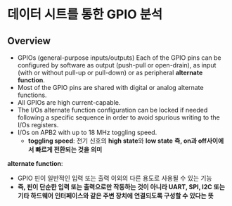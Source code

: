 # 데이터 시트를 통한 GPIO 분석

## Overview

- GPIOs (general-purpose inputs/outputs)
  Each of the GPIO pins can be configured by software as output (push-pull or open-drain), as
  input (with or without pull-up or pull-down) or as peripheral **alternate function**.
- Most of the GPIO pins are shared with digital or analog alternate functions.
- All GPIOs are high current-capable.
- The I/Os alternate function configuration can be locked if needed following a specific sequence in order to avoid spurious writing to the I/Os registers.
- I/Os on APB2 with up to 18 MHz toggling speed.
  - **toggling speed**: 전기 신호의 **high state**와 **low state** **즉, on과 off사이에서 빠르게 전환되는 것을 의미**

**alternate function**:

- GPIO 핀이 일반적인 입력 또는 출력 이외의 다른 용도로 사용될 수 있는 기능
- **즉, 핀이 단순한 입력 또는 출력으로만 작동하는 것이 아니라 UART, SPI, I2C 또는 기타 하드웨어 인터페이스와 같은 주변 장치에 연결되도록 구성할 수 있다는 뜻**
